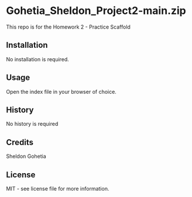# Gohetia_Sheldon_Project2-main.zip

This repo is for the Homework 2 - Practice Scaffold

## Installation

No installation is required.

## Usage

Open the index file in your browser of choice.

## History

No history is required

## Credits

Sheldon Gohetia

## License

MIT - see license file for more information.
